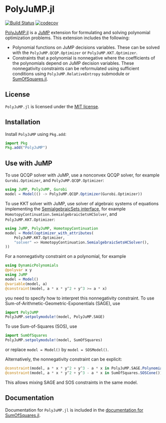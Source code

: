 # PolyJuMP.jl

[![Build Status](https://github.com/jump-dev/PolyJuMP.jl/workflows/CI/badge.svg?branch=master)](https://github.com/jump-dev/PolyJuMP.jl/actions?query=workflow%3ACI)
[![codecov](https://codecov.io/gh/jump-dev/PolyJuMP.jl/branch/master/graph/badge.svg)](https://codecov.io/gh/jump-dev/PolyJuMP.jl)

[PolyJuMP.jl](https://github.com/jump-dev/PolyJuMP.jl) is a [JuMP](https://github.com/jump-dev/JuMP.jl)
extension for formulating and solving polynomial optimization problems.
This extension includes the following:

* Polynomial functions on JuMP decisions variables. These can be solved with the `PolyJuMP.QCQP.Optimizer` or `PolyJuMP.KKT.Optimizer`.
* Constraints that a polynomial is nonnegative where the coefficients of the polynomials depend on JuMP decision variables.
  These nonnegativity constraints can be reformulated using sufficient conditions using `PolyJuMP.RelativeEntropy` submodule or [SumOfSquares.jl](https://github.com/jump-dev/SumOfSquares.jl).

## License

`PolyJuMP.jl` is licensed under the [MIT license](https://github.com/jump-dev/PolyJuMP.jl/blob/master/LICENSE.md).

## Installation

Install `PolyJuMP` using `Pkg.add`:
```julia
import Pkg
Pkg.add("PolyJuMP")
```

## Use with JuMP

To use QCQP solver with JuMP, use a nonconvex QCQP solver, for example `Gurobi.Optimizer`, and `PolyJuMP.QCQP.Optimizer`:

```julia
using JuMP, PolyJuMP, Gurobi
model = Model(() -> PolyJuMP.QCQP.Optimizer(Gurobi.Optimizer))
```

To use KKT solver with JuMP, use solver of algebraic systems of equations implementing the [SemialgebraicSets interface](https://github.com/JuliaAlgebra/SemialgebraicSets.jl), for example `HomotopyContinuation.SemialgebraicSetsHCSolver`, and `PolyJuMP.KKT.Optimizer`:

```julia
using JuMP, PolyJuMP, HomotopyContinuation
model = Model(optimizer_with_attributes(
    PolyJuMP.KKT.Optimizer,
    "solver" => HomotopyContinuation.SemialgebraicSetsHCSolver(),
))
```

For a nonnegativity constraint on a polynomial, for example
```julia
using DynamicPolynomials
@polyvar x y
using JuMP
model = Model()
@variable(model, a)
@constraint(model, a * x * y^2 + y^3 >= a * x)
```
you need to specify how to interpret this nonnegativity constraint. To use Sum-of-Arithmetic-Geometric-Exponentials (SAGE), use
```julia
import PolyJuMP
PolyJuMP.setpolymodule!(model, PolyJuMP.SAGE)
```
To use Sum-of-Squares (SOS), use
```julia
import SumOfSquares
PolyJuMP.setpolymodule!(model, SumOfSquares)
```
or replace `model = Model()` by `model = SOSModel()`.

Alternatively, the nonnegativity constraint can be explicit:
```julia
@constraint(model, a * x * y^2 + y^3 - a * x in PolyJuMP.SAGE.Polynomials())
@constraint(model, a * x * y^2 + y^3 - a * x in SumOfSquares.SOSCone())
```
This allows mixing SAGE and SOS constraints in the same model.

## Documentation

Documentation for `PolyJuMP.jl` is included in the
[documentation for SumOfSquares.jl](https://jump.dev/SumOfSquares.jl/stable).
